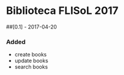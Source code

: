 # Biblioteca FLISoL 2017
##[0.1] - 2017-04-20
### Added
- create books
- update books
- search books
